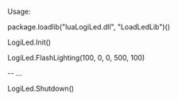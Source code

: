 Usage:

package.loadlib("luaLogiLed.dll", "LoadLedLib")()

LogiLed.Init()

LogiLed.FlashLighting(100, 0, 0, 500, 100)



-- ...



LogiLed.Shutdown()

